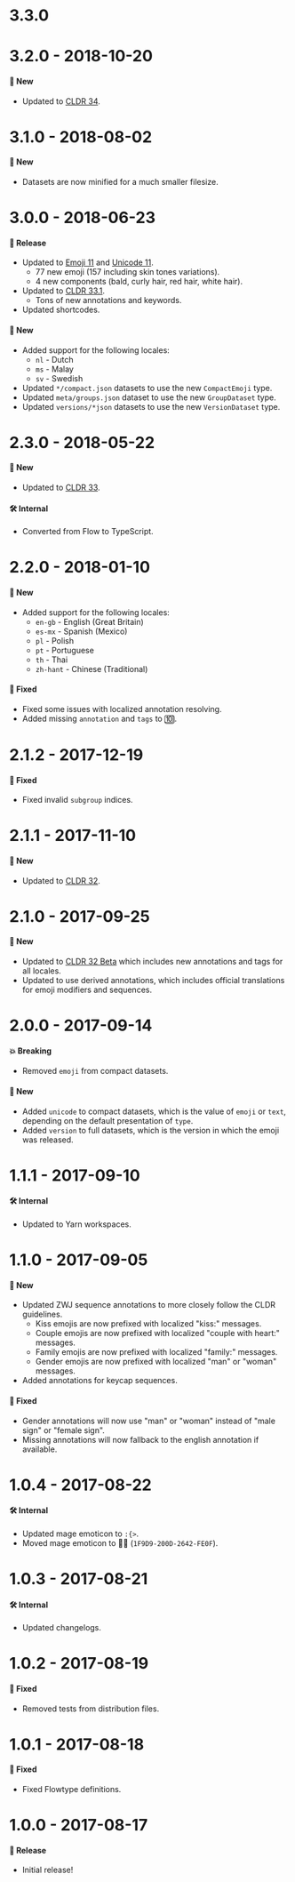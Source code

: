 # 3.3.0

# 3.2.0 - 2018-10-20

#### 🚀 New

- Updated to [CLDR 34](http://cldr.unicode.org/index/downloads/cldr-34).

# 3.1.0 - 2018-08-02

#### 🚀 New

- Datasets are now minified for a much smaller filesize.

# 3.0.0 - 2018-06-23

#### 🎉 Release

- Updated to [Emoji 11](https://emojipedia.org/emoji-11.0/) and
  [Unicode 11](http://unicode.org/versions/Unicode11.0.0/).
  - 77 new emoji (157 including skin tones variations).
  - 4 new components (bald, curly hair, red hair, white hair).
- Updated to [CLDR 33.1](http://cldr.unicode.org/index/downloads/cldr-33-1).
  - Tons of new annotations and keywords.
- Updated shortcodes.

#### 🚀 New

- Added support for the following locales:
  - `nl` - Dutch
  - `ms` - Malay
  - `sv` - Swedish
- Updated `*/compact.json` datasets to use the new `CompactEmoji` type.
- Updated `meta/groups.json` dataset to use the new `GroupDataset` type.
- Updated `versions/*json` datasets to use the new `VersionDataset` type.

# 2.3.0 - 2018-05-22

#### 🚀 New

- Updated to [CLDR 33](http://cldr.unicode.org/index/downloads/cldr-33).

#### 🛠 Internal

- Converted from Flow to TypeScript.

# 2.2.0 - 2018-01-10

#### 🚀 New

- Added support for the following locales:
  - `en-gb` - English (Great Britain)
  - `es-mx` - Spanish (Mexico)
  - `pl` - Polish
  - `pt` - Portuguese
  - `th` - Thai
  - `zh-hant` - Chinese (Traditional)

#### 🐞 Fixed

- Fixed some issues with localized annotation resolving.
- Added missing `annotation` and `tags` to 🔟.

# 2.1.2 - 2017-12-19

#### 🐞 Fixed

- Fixed invalid `subgroup` indices.

# 2.1.1 - 2017-11-10

#### 🚀 New

- Updated to [CLDR 32](http://cldr.unicode.org/index/downloads/cldr-32).

# 2.1.0 - 2017-09-25

#### 🚀 New

- Updated to [CLDR 32 Beta](http://cldr.unicode.org/index/downloads/cldr-32) which includes new
  annotations and tags for all locales.
- Updated to use derived annotations, which includes official translations for emoji modifiers and
  sequences.

# 2.0.0 - 2017-09-14

#### 💥 Breaking

- Removed `emoji` from compact datasets.

#### 🚀 New

- Added `unicode` to compact datasets, which is the value of `emoji` or `text`, depending on the
  default presentation of `type`.
- Added `version` to full datasets, which is the version in which the emoji was released.

# 1.1.1 - 2017-09-10

#### 🛠 Internal

- Updated to Yarn workspaces.

# 1.1.0 - 2017-09-05

#### 🚀 New

- Updated ZWJ sequence annotations to more closely follow the CLDR guidelines.
  - Kiss emojis are now prefixed with localized "kiss:" messages.
  - Couple emojis are now prefixed with localized "couple with heart:" messages.
  - Family emojis are now prefixed with localized "family:" messages.
  - Gender emojis are now prefixed with localized "man" or "woman" messages.
- Added annotations for keycap sequences.

#### 🐞 Fixed

- Gender annotations will now use "man" or "woman" instead of "male sign" or "female sign".
- Missing annotations will now fallback to the english annotation if available.

# 1.0.4 - 2017-08-22

#### 🛠 Internal

- Updated mage emoticon to `:{>`.
- Moved mage emoticon to 🧙‍♂️ (`1F9D9-200D-2642-FE0F`).

# 1.0.3 - 2017-08-21

#### 🛠 Internal

- Updated changelogs.

# 1.0.2 - 2017-08-19

#### 🐞 Fixed

- Removed tests from distribution files.

# 1.0.1 - 2017-08-18

#### 🐞 Fixed

- Fixed Flowtype definitions.

# 1.0.0 - 2017-08-17

#### 🎉 Release

- Initial release!

